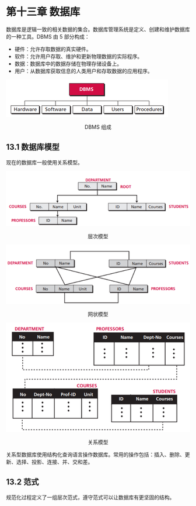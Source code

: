 # 第十三章 数据库

数据库是逻辑一致的相关数据的集合。数据库管理系统是定义、创建和维护数据库的一种工具。DBMS 由 5 部分构成：

- 硬件：允许存取数据的真实硬件。
- 软件：允许用户存取、维护和更新物理数据的实际程序。
- 数据：数据库中的数据存储在物理存储设备上。
- 用户：从数据库获取信息的人类用户和存取数据的应用程序。

![image-20211128205003969](13.数据库.assets/image-20211128205003969.png)

<center>DBMS 组成</center>

## 13.1 数据库模型

现在的数据库一般使用关系模型。

![image-20211128205512462](13.数据库.assets/image-20211128205512462.png)

<center>层次模型</center>

![image-20211128205531159](13.数据库.assets/image-20211128205531159.png)

<center>网状模型</center>

![image-20211128205549679](13.数据库.assets/image-20211128205549679.png)

<center>关系模型</center>

关系型数据库使用结构化查询语言操作数据库。常用的操作包括：插入、删除、更新、选择、投影、连接、并、交和差。

## 13.2 范式

规范化过程定义了一组层次范式，遵守范式可以让数据库有更坚固的结构。

